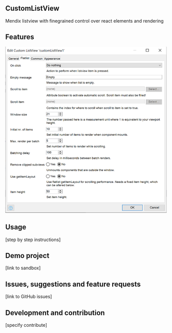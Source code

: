 ## CustomListView
Mendix listview with finegrained control over react elements and rendering

## Features
![Preview](https://raw.githubusercontent.com/IncentroBA/customlistview/main/img/preview.png?raw=true)


## Usage
[step by step instructions]

## Demo project
[link to sandbox]

## Issues, suggestions and feature requests
[link to GitHub issues]

## Development and contribution
[specify contribute]

